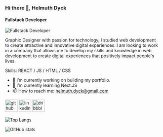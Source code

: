 ### Hi there 👋, Helmuth Dyck
#### Fullstack Developer
![Fullstack Developer]([https://media.licdn.com/dms/image/D4D16AQHOHcrKnQ_haw/profile-displaybackgroundimage-shrink_350_1400/0/1704391025229?e=1710979200&v=beta&t=tmfCXGQ7Rnr9C3NjKDTHYuB3eftq37O6csfHOi8e_LA](https://github.com/helmdyck/helmdyck/blob/main/hdbanner.jpg))

Graphic Designer with passion for technology, I studied web development to create attractive and innovative digital experiences. I am looking to work in a company that allows me to develop my skills and knowledge in web development to create digital experiences that positively impact people's lives.

Skills: REACT / JS / HTML / CSS

- 🔭 I’m currently working on building my portfolio. 
- 🌱 I’m currently learning Next.JS 
- 📫 How to reach me: helmuth.dyck@gmail.com 


[<img src='https://cdn.jsdelivr.net/npm/simple-icons@3.0.1/icons/github.svg' alt='github' height='40'>](https://github.com/helmdyck)  [<img src='https://cdn.jsdelivr.net/npm/simple-icons@3.0.1/icons/linkedin.svg' alt='linkedin' height='40'>](https://www.linkedin.com/in/https://www.linkedin.com/in/helmuth-dyck//)  [<img src='https://cdn.jsdelivr.net/npm/simple-icons@3.0.1/icons/dribbble.svg' alt='dribbble' height='40'>](https://dribbble.com/helmdyck)  

[![Top Langs](https://github-readme-stats.vercel.app/api/top-langs/?username=helmdyck)](https://github.com/anuraghazra/github-readme-stats)

![GitHub stats](https://github-readme-stats.vercel.app/api?username=helmdyck&show_icons=true&count_private=true)  

